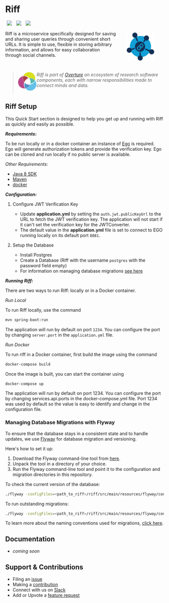# Riff

[<img hspace="5" src="https://img.shields.io/badge/chat-on--slack-blue?style=for-the-badge">](http://slack.overture.bio)
[<img hspace="5" src="https://img.shields.io/badge/License-gpl--v3.0-blue?style=for-the-badge">](https://github.com/overture-stack/riff/blob/develop/LICENSE)
[<img hspace="5" src="https://img.shields.io/badge/Code%20of%20Conduct-2.1-blue?style=for-the-badge">](code_of_conduct.md)

<div>
<img align="right" width="88vw" vspace="5" src="icon-riff.png" alt="riff-logo" hspace="30"/>
</div>

Riff is a microservice specifically designed for saving and sharing user queries through convenient short URLs. It is simple to use, flexible in storing arbitrary information, and allows for easy collaboration through social channels. 

<!--Blockqoute-->

</br>

> 
> <div>
> <img align="left" src="ov-logo.png" height="60" hspace="0"/>
> </div>
> 
> *Riff is part of [Overture](https://www.overture.bio/) an ecosystem of research software components, each with narrow responsibilities made to connect minds and data.</br></br>*
> 
> 

<!--Blockqoute-->

## Riff Setup

This Quick Start section is designed to help you get up and running with Riff as quickly and easily as possible.

***Requirements:***

To be run locally or in a docker container an instance of [Ego](https://github.com/overture-stack/ego) is required. Ego will generate authorization tokens and provide the verification key. Ego can be cloned and run locally if no public server is available. 

*Other Requirements:*
- [Java 8 SDK](http://www.oracle.com/technetwork/java/javase/downloads/jdk8-downloads-2133151.html)
- [Maven](https://maven.apache.org/download.cgi)
- [docker](https://www.docker.com/get-docker)




***Configuration:***

1. Configure JWT Verification Key

    - Update **application.yml** by setting the `auth.jwt.publicKeyUrl` to the URL to fetch the JWT verification key. The application will not start if it can't set the verification key for the JWTConverter.
    - The default value in the **application.yml** file is set to connect to EGO running locally on its default port `8081`.

2. Setup the Database
    - Install Postgres
    - Create a Database (Riff with the username `postgres` with the password field empty)
    - For information on managing database migrations [see here](#managing-database-migrations-with-flyway)

***Running Riff:***

There are two ways to run Riff: locally or in a Docker container.

*Run Local*

To run Riff locally, use the command

```bash
mvn spring-boot:run
```

The application will run by default on port `1234`. You can configure the port by changing `server.port` in the `application.yml` file.

*Run Docker*

To run riff in a Docker container, first build the image using the command

```bash
docker-compose build
```

Once the image is built, you can start the container using

```bash
docker-compose up
```

The application will run by default on port 1234. You can configure the port by changing services.api.ports in the docker-compose.yml file. Port 1234 was used by default so the value is easy to identify and change in the configuration file.

### Managing Database Migrations with Flyway

To ensure that the database stays in a consistent state and to handle updates, we use [Flyway](https://flywaydb.org/) for database migration and versioning.

Here's how to set it up:

1. Download the Flyway command-line tool from [here](https://flywaydb.org/download/commandline).
2. Unpack the tool in a directory of your choice.
3. Run the Flyway command-line tool and point it to the configuration and migration directories in this repository.

To check the current version of the database:

```bash
./flyway -configFiles=<path_to_riff>/riff/src/main/resources/flyway/conf/flyway.conf -locations=filesystem:<path_to_riff>/riff/src/main/resources/flyway/sql info
```

To run outstanding migrations:

```bash
./flyway -configFiles=<path_to_riff>/riff/src/main/resources/flyway/conf/flyway.conf -locations=filesystem:<path_to_riff>/riff/src/main/resources/flyway/sql migrate
```

To learn more about the naming conventions used for migrations, [click here](https://flywaydb.org/documentation/concepts/migrations.html).

## Documentation

- *coming soon*
<!--

- See our Developer [wiki](https://github.com/overture-stack/riff/wiki)

-->

## Support & Contributions

- Filing an [issue](https://github.com/overture-stack/ego/issues)
- Making a [contribution](CONTRIBUTING.md)
- Connect with us on [Slack](http://slack.overture.bio)
- Add or Upvote a [feature request](https://github.com/overture-stack/ego/issues?q=is%3Aopen+is%3Aissue+label%3Anew-feature+sort%3Areactions-%2B1-desc)

